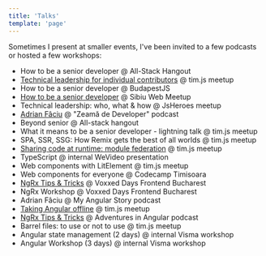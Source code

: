 ```yaml
---
title: 'Talks'
template: 'page'
---
```


Sometimes I present at smaller events, I've been invited to a few podcasts or hosted a few workshops:

- How to be a senior developer @ All-Stack Hangout
- [Technical leadership for individual contributors](https://www.youtube.com/watch?v=bRrVdQyAltI&t=2463s) @ tim.js meetup
- How to be a senior developer @ BudapestJS
- [How to be a senior developer](https://www.youtube.com/watch?v=HiKS9lk-Qr0&t=1248s&pp=ygUQc2liaXUgd2ViIG1lZXR1cA%3D%3D) @ Sibiu Web Meetup
- Technical leadership: who, what & how @ JsHeroes meetup
- [Adrian Fâciu](https://sensidev.net/podcast/episodul-26-adrian-faciu/) @ "Zeamă de Developer" podcast
- Beyond senior @ All-stack hangout
- What it means to be a senior developer - lightning talk @ tim.js meetup
- SPA, SSR, SSG: How Remix gets the best of all worlds @ tim.js meetup
- [Sharing code at runtime: module federation](https://www.youtube.com/watch?v=FAorpqGK6q4) @ tim.js meetup
- TypeScript @ internal WeVideo presentation
- Web components with LitElement @ tim.js meetup
- Web components for everyone @ Codecamp Timisoara
- [NgRx Tips & Tricks](https://www.youtube.com/watch?v=giR8nUtM_mw) @ Voxxed Days Frontend Bucharest
- NgRx Workshop @ Voxxed Days Frontend Bucharest
- Adrian Fâciu @ My Angular Story podcast
- [Taking Angular offline](https://www.youtube.com/watch?v=-3GHo2GFyVs) @ tim.js meetup
- [NgRx Tips & Tricks](https://topenddevs.com/podcasts/adventures-in-angular/episodes/aia-214-ngrx-tips-tricks-with-adrian-faciu#player1?catid=0&trackid=0) @ Adventures in Angular podcast
- Barrel files: to use or not to use @ tim.js meetup
- Angular state management (2 days) @ internal Visma workshop
- Angular Workshop (3 days) @ internal Visma workshop

